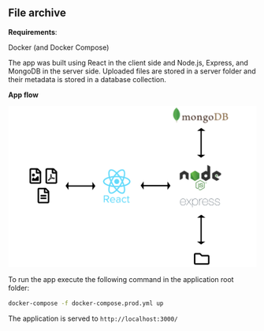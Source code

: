 ## File archive

**Requirements**: 

Docker (and Docker Compose)

The app was built using React in the client side and Node.js, Express, and MongoDB in the server side. Uploaded files are stored in a server folder and their metadata is stored in a database collection.

**App flow**

![app-flow](./app-flow.png)

To run the app execute the following command in the application root folder:

```bash
docker-compose -f docker-compose.prod.yml up
```

The application is served to `http://localhost:3000/`
